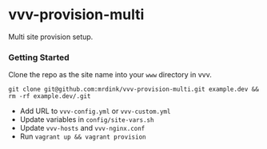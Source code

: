 # vvv-provision-multi #

Multi site provision setup.

### Getting Started ###

Clone the repo as the site name into your `www` directory in vvv.

`git clone git@github.com:mrdink/vvv-provision-multi.git example.dev && rm -rf example.dev/.git`

* Add URL to `vvv-config.yml` or `vvv-custom.yml`
* Update variables in `config/site-vars.sh`
* Update `vvv-hosts` and `vvv-nginx.conf`
* Run `vagrant up && vagrant provision`
